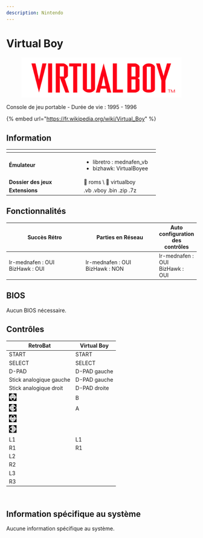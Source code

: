 ```yaml
---
description: Nintendo
---
```


# Virtual Boy

<div align="left">

<figure><img src="https://raw.githubusercontent.com/fabricecaruso/es-theme-carbon/52ff37c9e265587d006945a2ba695b5a962b3a3d/art/logos/virtualboy.svg" alt=""><figcaption></figcaption></figure>

</div>

Console de jeu portable - Durée de vie : 1995 - 1996

{% embed url="https://fr.wikipedia.org/wiki/Virtual_Boy" %}

## Information

<table data-header-hidden><thead><tr><th width="184"></th><th></th><th data-hidden></th></tr></thead><tbody><tr><td><strong>Émulateur</strong></td><td><ul><li>libretro : mednafen_vb</li><li>bizhawk: VirtualBoyee</li></ul></td><td></td></tr><tr><td><strong>Dossier des jeux</strong></td><td><span data-gb-custom-inline data-tag="emoji" data-code="1f4c1">📁</span> roms \ <span data-gb-custom-inline data-tag="emoji" data-code="1f4c2">📂</span> virtualboy</td><td></td></tr><tr><td><strong>Extensions</strong></td><td>.vb .vboy .bin .zip .7z</td><td></td></tr></tbody></table>

## Fonctionnalités

<table><thead><tr><th width="256">Succès Rétro</th><th width="243">Parties en Réseau</th><th>Auto configuration des contrôles</th></tr></thead><tbody><tr><td>lr-mednafen : OUI<br>BizHawk : OUI</td><td>lr-mednafen : OUI<br>BizHawk : NON</td><td>lr-mednafen : OUI<br>BizHawk : OUI</td></tr></tbody></table>

## BIOS

Aucun BIOS nécessaire.

## Contrôles

| RetroBat                                                                           | Virtual Boy  |
| ---------------------------------------------------------------------------------- | ------------ |
| START                                                                              | START        |
| SELECT                                                                             | SELECT       |
| D-PAD                                                                              | D-PAD gauche |
| Stick analogique gauche                                                            | D-PAD gauche |
| Stick analogique droit                                                             | D-PAD droite |
| ![A](<../../../../.gitbook/assets/image (19).png>)                                 | B            |
| ![B](<../../../../.gitbook/assets/image (6).png>)                                  | A            |
| <img src="../../../../.gitbook/assets/image (34).png" alt="" data-size="original"> |              |
| <img src="../../../../.gitbook/assets/image (32).png" alt="" data-size="line">     |              |
| L1                                                                                 | L1           |
| R1                                                                                 | R1           |
| L2                                                                                 |              |
| R2                                                                                 |              |
| L3                                                                                 |              |
| R3                                                                                 |              |

<div align="left">

<figure><img src="https://i.imgur.com/L8Na7Mq.png" alt=""><figcaption></figcaption></figure>

</div>

## Information spécifique au système

Aucune information spécifique au système.
